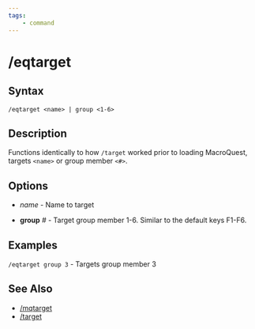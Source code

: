 ```yaml
---
tags:
    - command
---
```

# /eqtarget

## Syntax
<!--cmd-syntax-start-->
```eqcommand
/eqtarget <name> | group <1-6>
```
<!--cmd-syntax-end-->

## Description
<!--cmd-desc-start-->
Functions identically to how `/target` worked prior to loading MacroQuest, targets `<name>` or group member `<#>`.
<!--cmd-desc-end-->
## Options

* _name_   - Name to target

* **group** _#_  - Target group member 1-6. Similar to the default keys F1-F6.

## Examples

`/eqtarget group 3` - Targets group member 3

## See Also

- [/mqtarget](mqtarget.md)
- [/target](target.md)